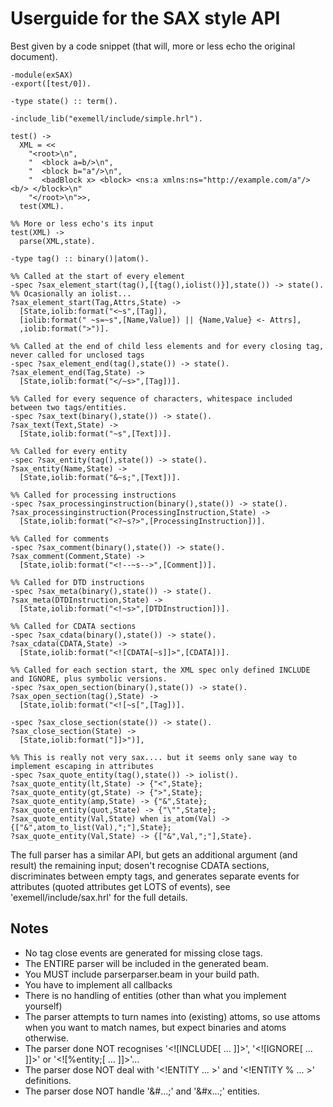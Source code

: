 <!-- vim: ft=markdown
-->

Userguide for the SAX style API
===============================
Best given by a code snippet (that will, more or less echo the original document).

    -module(exSAX)
    -export([test/0]).

    -type state() :: term().

    -include_lib("exemell/include/simple.hrl").
    
    test() ->
      XML = <<
        "<root>\n",
        "  <block a=b/>\n",
        "  <block b="a"/>\n",
        "  <badBlock x> <block> <ns:a xmlns:ns="http://example.com/a"/> <b/> </block>\n"
        "</root>\n">>,
      test(XML).
    
    %% More or less echo's its input
    test(XML) ->
      parse(XML,state).

    -type tag() :: binary()|atom().
    
    %% Called at the start of every element
    -spec ?sax_element_start(tag(),[{tag(),iolist()}],state()) -> state().
    %% Ocasionally an iolist...
    ?sax_element_start(Tag,Attrs,State) ->
      [State,iolib:format("<~s",[Tag]),
      [iolib:format(" ~s=~s",[Name,Value]) || {Name,Value} <- Attrs],
      ,iolib:format(">")].
    
    %% Called at the end of child less elements and for every closing tag, never called for unclosed tags
    -spec ?sax_element_end(tag(),state()) -> state().
    ?sax_element_end(Tag,State) ->
      [State,iolib:format("</~s>",[Tag])].

    %% Called for every sequence of characters, whitespace included between two tags/entities.
    -spec ?sax_text(binary(),state()) -> state().
    ?sax_text(Text,State) ->
      [State,iolib:format("~s",[Text])].
    
    %% Called for every entity
    -spec ?sax_entity(tag(),state()) -> state().
    ?sax_entity(Name,State) ->
      [State,iolib:format("&~s;",[Text])].

    %% Called for processing instructions
    -spec ?sax_processinginstruction(binary(),state()) -> state().
    ?sax_processinginstruction(ProcessingInstruction,State) ->
      [State,iolib:format("<?~s?>",[ProcessingInstruction])].

    %% Called for comments
    -spec ?sax_comment(binary(),state()) -> state().
    ?sax_comment(Comment,State) -> 
      [State,iolib:format("<!--~s-->",[Comment])].

    %% Called for DTD instructions
    -spec ?sax_meta(binary(),state()) -> state().
    ?sax_meta(DTDInstruction,State) ->
      [State,iolib:format("<!~s>",[DTDInstruction])].

    %% Called for CDATA sections
    -spec ?sax_cdata(binary(),state()) -> state().
    ?sax_cdata(CDATA,State) ->
      [State,iolib:format("<![CDATA[~s]]>",[CDATA])].
    
    %% Called for each section start, the XML spec only defined INCLUDE and IGNORE, plus symbolic versions.
    -spec ?sax_open_section(binary(),state()) -> state().
    ?sax_open_section(tag(),State) ->
      [State,iolib:format("<![~s[",[Tag])].
    
    -spec ?sax_close_section(state()) -> state().
    ?sax_close_section(State) ->
      [State,iolib:format("]]>")],

    %% This is really not very sax.... but it seems only sane way to implement escaping in attributes
    -spec ?sax_quote_entity(tag(),state()) -> iolist().
    ?sax_quote_entity(lt,State) -> {"<",State};
    ?sax_quote_entity(gt,State) -> {">",State};
    ?sax_quote_entity(amp,State) -> {"&",State};
    ?sax_quote_entity(quot,State) -> {"\"",State};
    ?sax_quote_entity(Val,State) when is_atom(Val) -> {["&",atom_to_list(Val),";"],State};
    ?sax_quote_entity(Val,State) -> {["&",Val,";"],State}.

The full parser has a similar API, but gets an additional argument (and result) the remaining input; dosen't recognise CDATA sections, discriminates between empty tags, and generates separate events for attributes (quoted attributes get LOTS of events), see 'exemell/include/sax.hrl' for the full details.

Notes
-----

* No tag close events are generated for missing close tags.
* The ENTIRE parser will be included in the generated beam.
* You MUST include parserparser.beam in your build path.
* You have to implement all callbacks
* There is no handling of entities (other than what you implement yourself)
* The parser attempts to turn names into (existing) attoms, so use attoms when you want to match names, but expect binaries and atoms otherwise.
* The parser done NOT recognises '&lt;![INCLUDE[ ... ]]&gt;', '&lt;![IGNORE[ ... ]]&gt;' or '&lt;![%entity;[ ... ]]&gt;'...
* The parser dose NOT deal with '&lt;!ENTITY ... &gt;' and '&lt;!ENTITY % ... &gt;' definitions.
* The parser dose NOT handle '&amp;#...;' and '&amp;#x...;' entities.


